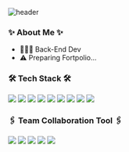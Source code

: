 ![header](https://capsule-render.vercel.app/api?type=waving&color=5b5b5b&height=300&section=header&text=Shoot%20for%20the%20Moon%20🌕&fontSize=60&desc=At%20least,%20it'll%20remain%20as%20a%20Star%20✨&descSize=30&descAlignY=65&fontColor=ffffff)

### ✨ About Me ✨
- 👨🏻‍💻 Back-End Dev
- ⚠️ Preparing Fortpolio...

### 🛠 Tech Stack 🛠
<img src="https://img.shields.io/badge/-HTML5-E34F26?style=flat&logo=HTML5&logoColor=white"/> <img src="https://img.shields.io/badge/-CSS3-1572B6?style=flat&logo=CSS3&logoColor=white"> <img src="https://img.shields.io/badge/-Python-3776AB?style=flat&logo=Python&logoColor=white"/> <img src="https://img.shields.io/badge/-JavaScript-F7DF1E?style=flat&logo=JavaScript&logoColor=white"/>
<img src="https://img.shields.io/badge/-Django-092E20?style=flat&logo=Django&logoColor=white"> <img src="https://img.shields.io/badge/-Node.js-339933?style=flat&logo=Node.js&logoColor=white"> <img src="https://img.shields.io/badge/-Express-000000?style=flat&logo=Express&logoColor=white">
<img src="https://img.shields.io/badge/-MySQL-4479A1?style=flat&logo=MySQL&logoColor=white">
<img src="https://img.shields.io/badge/-Amazon%20AWS-232F3E?style=flat&logo=Amazon%20AWS&logoColor=white">

### 🖇 Team Collaboration Tool 🖇
<img src="https://img.shields.io/badge/-Git-F05032?style=flat&logo=Git&logoColor=white"> <img src="https://img.shields.io/badge/-GitHub-181717?style=flat&logo=GitHub&logoColor=white"> <img src="https://img.shields.io/badge/-Slack-4A154B?style=flat&logo=Slack&logoColor=white"> <img src="https://img.shields.io/badge/-Trello-0052CC?style=flat&logo=Trello&logoColor=white">
 <img src="https://img.shields.io/badge/-Notion-000000?style=flat&logo=Notion&logoColor=white">
